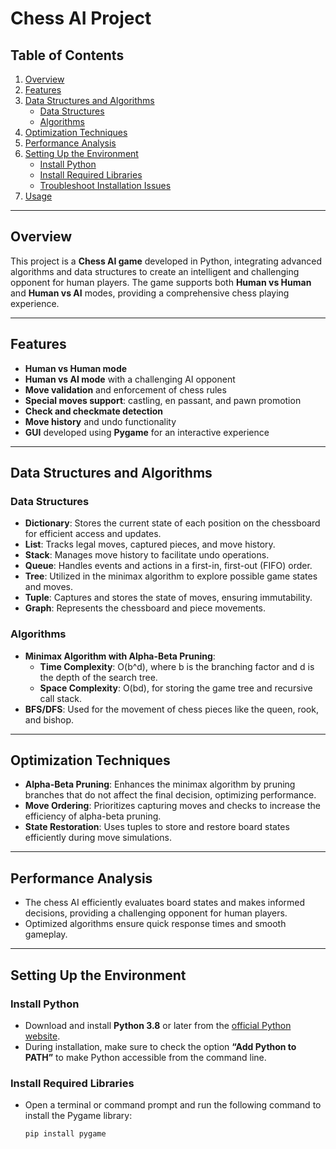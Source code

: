 # Chess AI Project

## Table of Contents
1. [Overview](#overview)  
2. [Features](#features)  
3. [Data Structures and Algorithms](#data-structures-and-algorithms)  
   - [Data Structures](#data-structures)  
   - [Algorithms](#algorithms)  
4. [Optimization Techniques](#optimization-techniques)  
5. [Performance Analysis](#performance-analysis)  
6. [Setting Up the Environment](#setting-up-the-environment)  
   - [Install Python](#install-python)  
   - [Install Required Libraries](#install-required-libraries)  
   - [Troubleshoot Installation Issues](#troubleshoot-installation-issues)  
7. [Usage](#usage)  

---

## Overview  
This project is a **Chess AI game** developed in Python, integrating advanced algorithms and data structures to create an intelligent and challenging opponent for human players. The game supports both **Human vs Human** and **Human vs AI** modes, providing a comprehensive chess playing experience.

---

## Features  
- **Human vs Human mode**  
- **Human vs AI mode** with a challenging AI opponent  
- **Move validation** and enforcement of chess rules  
- **Special moves support**: castling, en passant, and pawn promotion  
- **Check and checkmate detection**  
- **Move history** and undo functionality  
- **GUI** developed using **Pygame** for an interactive experience  

---

## Data Structures and Algorithms

### Data Structures  
- **Dictionary**: Stores the current state of each position on the chessboard for efficient access and updates.  
- **List**: Tracks legal moves, captured pieces, and move history.  
- **Stack**: Manages move history to facilitate undo operations.  
- **Queue**: Handles events and actions in a first-in, first-out (FIFO) order.  
- **Tree**: Utilized in the minimax algorithm to explore possible game states and moves.  
- **Tuple**: Captures and stores the state of moves, ensuring immutability.  
- **Graph**: Represents the chessboard and piece movements.  

### Algorithms  
- **Minimax Algorithm with Alpha-Beta Pruning**:  
  - **Time Complexity**: O(b^d), where b is the branching factor and d is the depth of the search tree.  
  - **Space Complexity**: O(bd), for storing the game tree and recursive call stack.  
- **BFS/DFS**: Used for the movement of chess pieces like the queen, rook, and bishop.  

---

## Optimization Techniques  
- **Alpha-Beta Pruning**: Enhances the minimax algorithm by pruning branches that do not affect the final decision, optimizing performance.  
- **Move Ordering**: Prioritizes capturing moves and checks to increase the efficiency of alpha-beta pruning.  
- **State Restoration**: Uses tuples to store and restore board states efficiently during move simulations.  

---

## Performance Analysis  
- The chess AI efficiently evaluates board states and makes informed decisions, providing a challenging opponent for human players.  
- Optimized algorithms ensure quick response times and smooth gameplay.  

---

## Setting Up the Environment

### Install Python  
- Download and install **Python 3.8** or later from the [official Python website](https://www.python.org).  
- During installation, make sure to check the option **“Add Python to PATH”** to make Python accessible from the command line.  

### Install Required Libraries  
- Open a terminal or command prompt and run the following command to install the Pygame library:  
  ```bash
  pip install pygame
